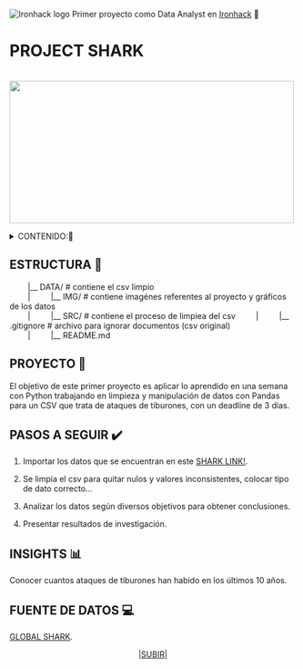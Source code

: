    ![Ironhack logo](https://i.imgur.com/1QgrNNw.png) Primer proyecto como Data Analyst en [Ironhack](https://www.ironhack.com/) :snake:
   

<a name="readme-top"></a>

#                                                 PROJECT SHARK

&emsp;&emsp;&emsp;&emsp;&emsp;&emsp;&emsp;<img src="https://github.com/OrianAmpuero/Project-Shark/blob/main/IMG/Shark-png.png" width="500" height="250">

<details>
  <summary>CONTENIDO:📝</summary>
  <ol> 
    <li><a href="#descripción-del-proyecto">Proyecto</a></li>
    <li><a href="#estructura">Estructura</a></li>
    <li><a href="#pasos-a-seguir">Pasos a Seguir</a></li>
    <li><a href="#insights">Insights</a></li>
    <li><a href="#fuente-de-datos">Fuente de Datos</a></li>
      
  </ol>
</details>


## ESTRUCTURA 📁
    
&emsp;&emsp;    |__ DATA/                         # contiene el csv limpio  
&emsp;&emsp;    |
&emsp;&emsp;    |__ IMG/                          # contiene imagénes referentes al proyecto y gráficos de los datos   
&emsp;&emsp;    |
&emsp;&emsp;    |__ SRC/                          # contiene el proceso de limpiea del csv
&emsp;&emsp;    |
&emsp;&emsp;    |__ .gitignore                    # archivo para ignorar documentos (csv original)    
&emsp;&emsp;    |
&emsp;&emsp;    |__ README.md   



## PROYECTO :shark:

El objetivo de este primer proyecto es aplicar lo aprendido en una semana con Python trabajando en limpieza y manipulación de datos con Pandas para un CSV que trata de ataques de tiburones, con un deadline de 3 días.



## PASOS A SEGUIR ✔️

   1) Importar los datos que se encuentran en este [SHARK LINK!](https://www.kaggle.com/datasets/teajay/global-shark-attacks).
   
   2) Se limpia el csv para quitar nulos y valores inconsistentes, colocar tipo de dato correcto... 

   3) Analizar los datos según diversos objetivos para obtener conclusiones.

   4) Presentar resultados de investigación.
   
   

## INSIGHTS 📊

Conocer cuantos ataques de tiburones han habido en los últimos 10 años.



## FUENTE DE DATOS 💻

[GLOBAL SHARK](https://www.kaggle.com/datasets/teajay/global-shark-attacks).


<p align="center">|<a href="#readme-top">SUBIR</a>|</p>